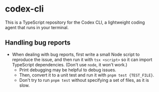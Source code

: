 # codex-cli

This is a TypeScript repository for the Codex CLI, a lightweight coding agent that runs in your terminal.

## Handling bug reports

- When dealing with bug reports, first write a small Node script to reproduce the issue, and then run it with `tsx <script>` so it can import TypeScript dependencies. (Don't use `node`, it won't work.)
  - Print debugging may be helpful to debug issues.
  - Then, convert it to a unit test and run it with `pnpm test {TEST_FILE}`.
  - Don't try to run `pnpm test` without specifying a set of files, as it is slow.

